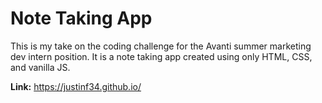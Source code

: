# Note Taking App
This is my take on the coding challenge for the Avanti summer marketing dev intern position. It is a note taking app created using only HTML, CSS, and vanilla JS.

**Link:** https://justinf34.github.io/
